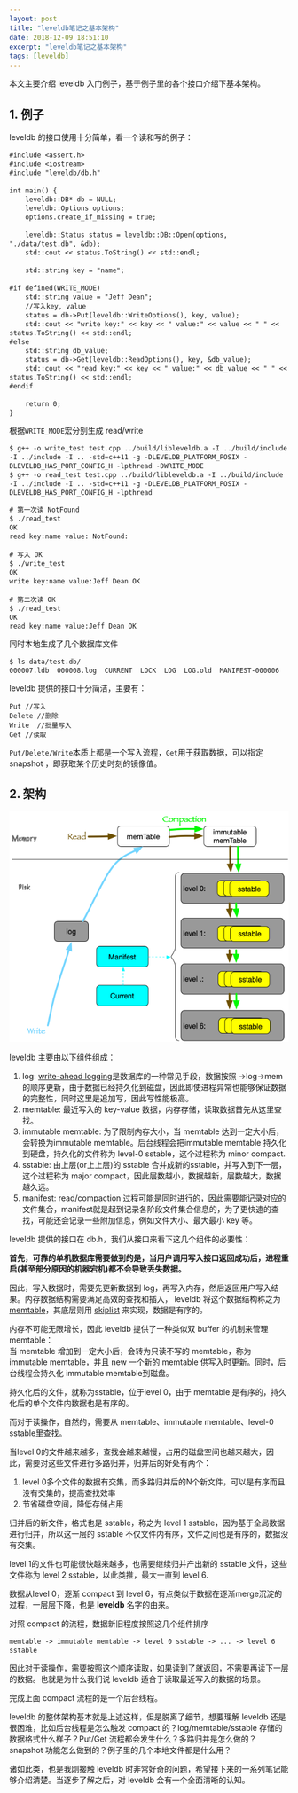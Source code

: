 ```yaml
---
layout: post
title: "leveldb笔记之基本架构"
date: 2018-12-09 18:51:10
excerpt: "leveldb笔记之基本架构"
tags: [leveldb]
---
```


本文主要介绍 leveldb 入门例子，基于例子里的各个接口介绍下基本架构。

## 1. 例子

leveldb 的接口使用十分简单，看一个读和写的例子：

```
#include <assert.h>
#include <iostream>
#include "leveldb/db.h"

int main() {
    leveldb::DB* db = NULL;
    leveldb::Options options;
    options.create_if_missing = true;

    leveldb::Status status = leveldb::DB::Open(options, "./data/test.db", &db);
    std::cout << status.ToString() << std::endl;

    std::string key = "name";

#if defined(WRITE_MODE)
    std::string value = "Jeff Dean";
    //写入key, value
    status = db->Put(leveldb::WriteOptions(), key, value);
    std::cout << "write key:" << key << " value:" << value << " " << status.ToString() << std::endl;
#else
    std::string db_value;
    status = db->Get(leveldb::ReadOptions(), key, &db_value);
    std::cout << "read key:" << key << " value:" << db_value << " " << status.ToString() << std::endl;
#endif

    return 0;
}
```

根据`WRITE_MODE`宏分别生成 read/write

```
$ g++ -o write_test test.cpp ../build/libleveldb.a -I ../build/include -I ../include -I .. -std=c++11 -g -DLEVELDB_PLATFORM_POSIX -DLEVELDB_HAS_PORT_CONFIG_H -lpthread -DWRITE_MODE
$ g++ -o read_test test.cpp ../build/libleveldb.a -I ../build/include -I ../include -I .. -std=c++11 -g -DLEVELDB_PLATFORM_POSIX -DLEVELDB_HAS_PORT_CONFIG_H -lpthread
```

```
# 第一次读 NotFound
$ ./read_test
OK
read key:name value: NotFound:

# 写入 OK
$ ./write_test
OK
write key:name value:Jeff Dean OK

# 第二次读 OK
$ ./read_test
OK
read key:name value:Jeff Dean OK
```

同时本地生成了几个数据库文件

```
$ ls data/test.db/
000007.ldb  000008.log  CURRENT  LOCK  LOG  LOG.old  MANIFEST-000006
```

leveldb 提供的接口十分简洁，主要有：

```
Put //写入
Delete //删除
Write  //批量写入
Get //读取
```

`Put/Delete/Write`本质上都是一个写入流程，`Get`用于获取数据，可以指定 snapshot ，即获取某个历史时刻的镜像值。

## 2. 架构

![leveldb architecture](assets/images/leveldb_architecture.png)

leveldb 主要由以下组件组成：

1. log: [write-ahead logging](https://en.wikipedia.org/wiki/Write-ahead_logging)是数据库的一种常见手段，数据按照 ->log->mem 的顺序更新，由于数据已经持久化到磁盘，因此即使进程异常也能够保证数据的完整性，同时这里是追加写，因此写性能极高。  
2. memtable: 最近写入的 key-value 数据，内存存储，读取数据首先从这里查找。  
3. immutable memtable: 为了限制内存大小，当 memtable 达到一定大小后，会转换为immutable memtable。后台线程会把immutable memtable 持久化到硬盘，持久化的文件称为 level-0 sstable，这个过程称为 minor compact.  
4. sstable: 由上层(or上上层)的 sstable 合并成新的sstable，并写入到下一层，这个过程称为 major compact，因此层数越小，数据越新，层数越大，数据越久远。  
5. manifest: read/compaction 过程可能是同时进行的，因此需要能记录对应的文件集合，manifest就是起到记录各阶段文件集合信息的，为了更快速的查找，可能还会记录一些附加信息，例如文件大小、最大最小 key 等。

leveldb 提供的接口在 db.h，我们从接口来看下这几个组件的必要性：

**首先，可靠的单机数据库需要做到的是，当用户调用写入接口返回成功后，进程重启(甚至部分原因的机器宕机)都不会导致丢失数据。**

因此，写入数据时，需要先更新数据到 log，再写入内存，然后返回用户写入结果。内存数据结构需要满足高效的查找和插入， leveldb 将这个数据结构称之为 [memtable](https://izualzhy.cn/memtable-leveldb)，其底层则用 [skiplist](https://izualzhy.cn/skiplist-leveldb) 来实现，数据是有序的。

内存不可能无限增长，因此 leveldb 提供了一种类似双 buffer 的机制来管理 memtable：  
当 memtable 增加到一定大小后，会转为只读不写的 memtable，称为 immutable memtable，并且 new 一个新的 memtable 供写入时更新。同时，后台线程会持久化 immutable memtable到磁盘。

持久化后的文件，就称为sstable，位于level 0，由于 memtable 是有序的，持久化后的单个文件内数据也是有序的。

而对于读操作，自然的，需要从 memtable、immutable memtable、level-0 sstable里查找。

当level 0的文件越来越多，查找会越来越慢，占用的磁盘空间也越来越大，因此，需要对这些文件进行多路归并，归并后的好处有两个：

1. level 0多个文件的数据有交集，而多路归并后的N个新文件，可以是有序而且没有交集的，提高查找效率
2. 节省磁盘空间，降低存储占用

归并后的新文件，格式也是 sstable，称之为 level 1 sstable，因为基于全局数据进行归并，所以这一层的 sstable 不仅文件内有序，文件之间也是有序的，数据没有交集。

level 1的文件也可能很快越来越多，也需要继续归并产出新的 sstable 文件，这些文件称为 level 2 sstable，以此类推，最大一直到 level 6.

数据从level 0，逐渐 compact 到 level 6，有点类似于数据在逐渐merge沉淀的过程，一层层下降，也是 **leveldb** 名字的由来。

对照 compact 的流程，数据新旧程度按照这几个组件排序

```
memtable -> immutable memtable -> level 0 sstable -> ... -> level 6 sstable
```

因此对于读操作，需要按照这个顺序读取，如果读到了就返回，不需要再读下一层的数据。也就是为什么我们说 leveldb 适合于读取最近写入的数据的场景。

完成上面 compact 流程的是一个后台线程。

leveldb 的整体架构基本就是上述这样，但是脱离了细节，想要理解 leveldb 还是很困难，比如后台线程是怎么触发 compact 的？log/memtable/sstable 存储的数据格式什么样子？Put/Get 流程都会发生什么？多路归并是怎么做的？snapshot 功能怎么做到的？例子里的几个本地文件都是什么用？

诸如此类，也是我刚接触 leveldb 时非常好奇的问题，希望接下来的一系列笔记能够介绍清楚。当逐步了解之后，对 leveldb 会有一个全面清晰的认知。
